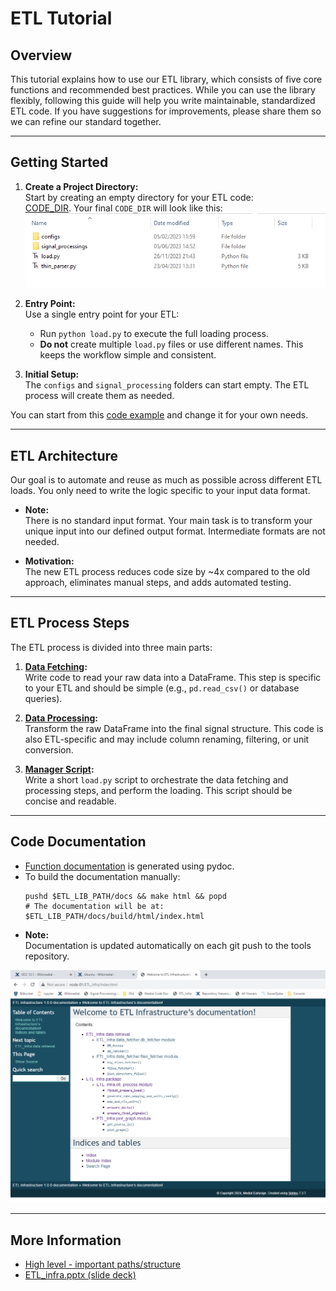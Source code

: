 # ETL Tutorial

## Overview

This tutorial explains how to use our ETL library, which consists of five core functions and recommended best practices. While you can use the library flexibly, following this guide will help you write maintainable, standardized ETL code. If you have suggestions for improvements, please share them so we can refine our standard together.

---

## Getting Started

1. **Create a Project Directory:**  
   Start by creating an empty directory for your ETL code:  
   [CODE_DIR](../High%20level%20-%20important%20paths/CODE_DIR.md). Your final `CODE_DIR` will look like this:  
   [<img src="/attachments/14811356/14811417.png"/>](#)

2. **Entry Point:**  
   Use a single entry point for your ETL:  
   - Run `python load.py` to execute the full loading process.
   - **Do not** create multiple `load.py` files or use different names. This keeps the workflow simple and consistent.

3. **Initial Setup:**  
   The `configs` and `signal_processing` folders can start empty. The ETL process will create them as needed.

You can start from this [code example](https://github.com/Medial-EarlySign/MR_Tools/tree/main/RepoLoadUtils/common/ETL_Infra/examples/simple_test_pipeline) and change it for your own needs.

---

## ETL Architecture

Our goal is to automate and reuse as much as possible across different ETL loads. You only need to write the logic specific to your input data format.

- **Note:**  
  There is no standard input format. Your main task is to transform your unique input into our defined output format. Intermediate formats are not needed.

- **Motivation:**  
  The new ETL process reduces code size by ~4x compared to the old approach, eliminates manual steps, and adds automated testing.

---

## ETL Process Steps

The ETL process is divided into three main parts:

1. **[Data Fetching](Data%20Fetching%20step.md):**  
   Write code to read your raw data into a DataFrame. This step is specific to your ETL and should be simple (e.g., `pd.read_csv()` or database queries).

2. **[Data Processing](ETL%20Processing%20Code%20Unit%20Tutorial.md):**  
   Transform the raw DataFrame into the final signal structure. This code is also ETL-specific and may include column renaming, filtering, or unit conversion.

3. **[Manager Script](ETL%20Manager%20Process.md):**  
   Write a short `load.py` script to orchestrate the data fetching and processing steps, and perform the loading. This script should be concise and readable.

---

## Code Documentation

- [Function documentation](http://node-01/ETL_Infra/) is generated using pydoc.
- To build the documentation manually:
  ```
  pushd $ETL_LIB_PATH/docs && make html && popd
  # The documentation will be at:
  $ETL_LIB_PATH/docs/build/html/index.html
  ```
- **Note:**  
  Documentation is updated automatically on each git push to the tools repository.

<img src="/attachments/14811356/14811411.png"/>

---

## More Information

- [High level - important paths/structure](../High%20level%20-%20important%20paths)
- [ETL_infra.pptx (slide deck)](/SharePoint_Documents/General/genericETL/ETL_infra.pptx)

